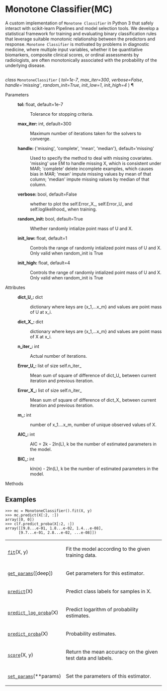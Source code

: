 # Monotone Classifier(MC)

A custom implementation of `Monotone Classifier` in Python 3 that safely interact with scikit-learn Pipelines and model selection tools.
We develop a statistical framework for training and evaluating binary classification rules that leverage suitable monotonic relationship between the
predictors and response. `Monotone Classifier` is motivated by problems in diagnostic medicine,
where multiple input variables, whether it be quantitative biomarkers, composite clinical scores,
or ordinal assessments by radiologists, are often monotonically associated with the probability of
the underlying disease. 

##

<em class="property">class </em></code><code class="sig-name descname">MonotoneClassifier</code>
<span class="sig-paren">
  (
  </span>
  <em class="sig-param"><span class="n">tol</span><span class="o">=</span><span class="default_value">1e-7</span></em>, 
  <em class="sig-param"><span class="n">max_iter</span><span class="o">=</span><span class="default_value">300</span></em>, 
  <em class="sig-param"><span class="n">verbose</span><span class="o">=</span><span class="default_value">False</span></em>, 
  <em class="sig-param"><span class="n">handle</span><span class="o">=</span><span class="default_value">'missing'</span></em>, 
  <em class="sig-param"><span class="n">random_init</span><span class="o">=</span><span class="default_value">True</span></em>, 
  <em class="sig-param"><span class="n">init_low</span><span class="o">=</span><span class="default_value">1</span></em>, 
  <em class="sig-param"><span class="n">init_high</span><span class="o">=</span><span class="default_value">4</span></em>
  <span class="sig-paren">
  )
</span>
¶</a></dt>


<dl class="field-list">
<dt class="field-odd">Parameters</dt>
<dd class="field-odd"><dl>
<dt><strong>tol: </strong><span class="classifier">float, default=1e-7</span></dt><dd><p>Tolerance for stopping criteria.</p>
</dd>
<dt><strong>max_iter: </strong><span class="classifier">int, default=300</span></dt><dd><p>Maximum number of iterations taken for the solvers to converge.</p>
</dd>
<dt><strong>handle: </strong><span class="classifier">{'missing', 'complete', 'mean', 'median'}, default=’missing’</span></dt><dd><p>Used to specify the method to deal with missing covariates. 'missing' use EM to handle missing X, which is consistent under MAR; 'complete' delete incomplete examples, which causes bias in MAR;
'mean' impute missing values by mean of that column; 'median' impute missing values by median of that column.</p>
</dd>
<dt><strong>verbose: </strong><span class="classifier">bool, default=False</span></dt><dd><p>whether to plot the self.Error_X_, self.Error_U_ and self.loglikelihood_ when training.</p>
</dd>
<dt><strong>random_init: </strong><span class="classifier">bool, default=True</span></dt><dd><p>Whether randomly intialize point mass of U and X.</p>
</dd>
<dt><strong>init_low: </strong><span class="classifier">float, default=1</span></dt><dd><p>Controls the range of randomly intialized point mass of U and X. Only valid when random_init is True</p>
</dd>
<dt><strong>init_high: </strong><span class="classifier">float, default=4</span></dt><dd><p>Controls the range of randomly intialized point mass of U and X. Only valid when random_init is True</p>
</dd>
</dl>
</dd>

<dl class="field-list">
<dt class="field-odd">Attributes</dt>
<dd class="field-odd"><dl>
<dt><strong>dict_U_: </strong><span class="classifier">dict</span></dt><dd><p>dictionary where keys are {x_1,...x_m} and values are point mass of U at x_i.</p>
</dd>
<dt><strong>dict_X_: </strong><span class="classifier">dict</span></dt><dd><p>dictionary where keys are {x_1,...x_m} and values are point mass of X at x_i.</p>
</dd>
<dt><strong>n_iter_: </strong><span class="classifier">int</span></dt><dd><p>Actual number of iterations.</p>
</dd>
<dt><strong>Error_U_: </strong><span class="classifier">list of size self.n_iter_</span></dt><dd><p>Mean sum of square of difference of dict_U_ between current iteration and previous iteration.</p>
</dd>
<dt><strong>Error_X_: </strong><span class="classifier">list of size self.n_iter_</span></dt><dd><p>Mean sum of square of difference of dict_X_ between current iteration and previous iteration.</p>
</dd>
<dt><strong>m_: </strong><span class="classifier">int</span></dt><dd><p>number of x_1....x_m, number of unique observed values of X.</p>
</dd>
<dt><strong>AIC_: </strong><span class="classifier">int</span></dt><dd><p> AIC = 2k - 2ln(L), k be the number of estimated parameters in the model.</p>
</dd>
<dt><strong>BIC_: </strong><span class="classifier">int</span></dt><dd><p> kln(n) - 2ln(L), k be the number of estimated parameters in the model.</p>
</div>
</dd>
</dl>
</dd>
</dl>


<p class="rubric">Methods</p>
<table class="longtable docutils align-default">
<colgroup>
<col style="width: 10%" />
<col style="width: 90%" />
</colgroup>
<tbody>
<tr class="row-odd"><td><p><a class="reference internal" href="#sklearn.linear_model.LogisticRegression.fit" title="sklearn.linear_model.LogisticRegression.fit"><code class="xref py py-obj docutils literal notranslate"><span class="pre">fit</span></code></a>(X, y)</p></td>
<td><p>Fit the model according to the given training data.</p></td>
</tr>
<tr class="row-even"><td><p><a class="reference internal" href="#sklearn.linear_model.LogisticRegression.get_params" title="sklearn.linear_model.LogisticRegression.get_params"><code class="xref py py-obj docutils literal notranslate"><span class="pre">get_params</span></code></a>([deep])</p></td>
<td><p>Get parameters for this estimator.</p></td>
</tr>
<tr class="row-odd"><td><p><a class="reference internal" href="#sklearn.linear_model.LogisticRegression.predict" title="sklearn.linear_model.LogisticRegression.predict"><code class="xref py py-obj docutils literal notranslate"><span class="pre">predict</span></code></a>(X)</p></td>
<td><p>Predict class labels for samples in X.</p></td>
</tr>
<tr class="row-even"><td><p><a class="reference internal" href="#sklearn.linear_model.LogisticRegression.predict_log_proba" title="sklearn.linear_model.LogisticRegression.predict_log_proba"><code class="xref py py-obj docutils literal notranslate"><span class="pre">predict_log_proba</span></code></a>(X)</p></td>
<td><p>Predict logarithm of probability estimates.</p></td>
</tr>
<tr class="row-odd"><td><p><a class="reference internal" href="#sklearn.linear_model.LogisticRegression.predict_proba" title="sklearn.linear_model.LogisticRegression.predict_proba"><code class="xref py py-obj docutils literal notranslate"><span class="pre">predict_proba</span></code></a>(X)</p></td>
<td><p>Probability estimates.</p></td>
</tr>
<tr class="row-even"><td><p><a class="reference internal" href="#sklearn.linear_model.LogisticRegression.score" title="sklearn.linear_model.LogisticRegression.score"><code class="xref py py-obj docutils literal notranslate"><span class="pre">score</span></code></a>(X, y)</p></td>
<td><p>Return the mean accuracy on the given test data and labels.</p></td>
</tr>
<tr class="row-odd"><td><p><a class="reference internal" href="#sklearn.linear_model.LogisticRegression.set_params" title="sklearn.linear_model.LogisticRegression.set_params"><code class="xref py py-obj docutils literal notranslate"><span class="pre">set_params</span></code></a>(**params)</p></td>
<td><p>Set the parameters of this estimator.</p></td>
</tr>


## Examples
```
>>> mc = MonotoneClassifier().fit(X, y)
>>> mc.predict(X[:2, :])
array([0, 0])
>>> clf.predict_proba(X[:2, :])
array([[9.8...e-01, 1.8...e-02, 1.4...e-08],
      [9.7...e-01, 2.8...e-02, ...e-08]])
```
